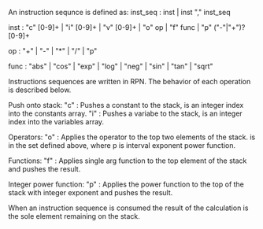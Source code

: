 An instruction sequnce is defined as:
inst_seq : inst
         | inst "," inst_seq

inst : "c" [0-9]+
     | "i" [0-9]+
     | "v" [0-9]+
     | "o" op
     | "f" func
     | "p" ("-"|"+")? [0-9]+

op   : "+" | "-" | "*" | "/" | "p"

func : "abs" | "cos" | "exp" | "log" | "neg" | "sin" | "tan" | "sqrt"

Instructions sequences are written in RPN. The behavior of each operation is
described below.

Push onto stack:
"c<num>" : Pushes a constant to the stack, <num> is an integer index into the
           constants array.
"i<num>" : Pushes a variabe to the stack, <num> is an integer index into the
           variables array.

Operators:
"o<op>" : Applies the operator <op> to the top two elements of the stack.
    	  <op> is in the set defined above, where p is interval exponent power
	  function.

Functions:
"f<name>" : Applies single arg function <name> to the top element of the  stack
            and pushes the result.

Integer power function:
"p<num>" : Applies the power function to the top of the stack with integer
           exponent <num> and pushes the result.

When an instruction sequence is consumed the result of the calculation is the
sole element remaining on the stack.
